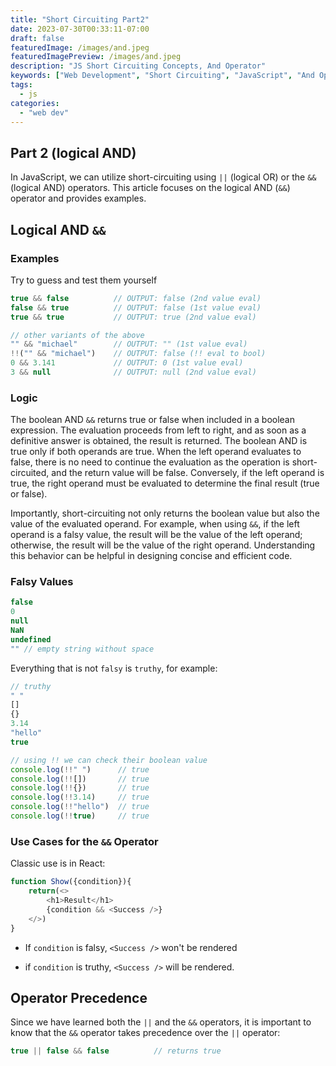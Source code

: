 ```yaml
---
title: "Short Circuiting Part2"
date: 2023-07-30T00:33:11-07:00
draft: false
featuredImage: /images/and.jpeg
featuredImagePreview: /images/and.jpeg
description: "JS Short Circuiting Concepts, And Operator"
keywords: ["Web Development", "Short Circuiting", "JavaScript", "And Operator"]
tags:
  - js
categories:
  - "web dev" 
---
```


## Part 2 (logical AND)

In JavaScript, we can utilize short-circuiting using `||` (logical OR) or the `&&` (logical AND) operators. This article focuses on the logical AND (`&&`) operator and provides examples.

## Logical AND `&&`

### Examples

Try to guess and test them yourself

```javascript
true && false          // OUTPUT: false (2nd value eval)
false && true          // OUTPUT: false (1st value eval)
true && true           // OUTPUT: true (2nd value eval)

// other variants of the above
"" && "michael"        // OUTPUT: "" (1st value eval)
!!("" && "michael")    // OUTPUT: false (!! eval to bool)
0 && 3.141             // OUTPUT: 0 (1st value eval)
3 && null              // OUTPUT: null (2nd value eval)
```

### Logic

The boolean AND `&&` returns true or false when included in a boolean expression. The evaluation proceeds from left to right, and as soon as a definitive answer is obtained, the result is returned. The boolean AND is true only if both operands are true. When the left operand evaluates to false, there is no need to continue the evaluation as the operation is short-circuited, and the return value will be false. Conversely, if the left operand is true, the right operand must be evaluated to determine the final result (true or false).

Importantly, short-circuiting not only returns the boolean value but also the value of the evaluated operand. For example, when using `&&`, if the left operand is a falsy value, the result will be the value of the left operand; otherwise, the result will be the value of the right operand. Understanding this behavior can be helpful in designing concise and efficient code.

### Falsy Values

```javascript
false
0
null
NaN
undefined
"" // empty string without space
```

Everything that is not `falsy` is `truthy`, for example:

```javascript
// truthy 
" " 
[]
{}
3.14
"hello"
true

// using !! we can check their boolean value
console.log(!!" ")      // true
console.log(!![])       // true
console.log(!!{})       // true
console.log(!!3.14)     // true
console.log(!!"hello")  // true
console.log(!!true)     // true
```

### Use Cases for the `&&` Operator

Classic use is in React:

```javascript
function Show({condition}){
    return(<>
        <h1>Result</h1>
        {condition && <Success />}
    </>)
}
```

* If `condition` is falsy, `<Success />` won't be rendered
    
* if `condition` is truthy, `<Success />` will be rendered.
    

## Operator Precedence

Since we have learned both the `||` and the `&&` operators, it is important to know that the `&&` operator takes precedence over the `||` operator:

```javascript
true || false && false          // returns true
```